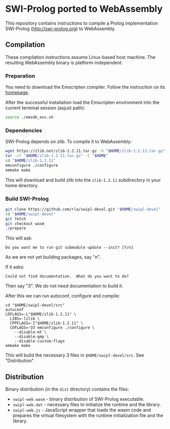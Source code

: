 # SWI-Prolog ported to WebAssembly

This repository contains instructions to compile a Prolog
implementation SWI-Prolog (<http://swi-prolog.org>) to
WebAssembly.

## Compilation

These compilation instructions assume Linux-based
host machine. The resulting WebAssembly binary is
platform-independent.

### Preparation

You need to download the Emscripten compiler. Follow
the instruction on its [homepage][em-install].

[em-install]:http://kripken.github.io/emscripten-site/docs/getting_started/downloads.html

After the successful installation load the Emscripten
environment into the current terminal session (asjust path):

```sh
source ./emsdk_env.sh
```

### Dependencies

SWI-Prolog depends on zlib. To compile it to WebAssembly:

```sh
wget https://zlib.net/zlib-1.2.11.tar.gz -O "$HOME/zlib-1.2.11.tar.gz"
tar -xf "$HOME/zlib-1.2.11.tar.gz" -C "$HOME"
cd "$HOME/zlib-1.2.11"
emconfigure ./configure
emmake make
```

This will download and build zlib into the `zlib-1.2.11`
subdirectory in your home directory.

### Build SWI-Prolog

```sh
git clone https://github.com/rla/swipl-devel.git "$HOME/swipl-devel"
cd "$HOME/swipl-devel"
git fetch
git checkout wasm
./prepare
```

This will ask:

```
Do you want me to run git submodule update --init? [Y/n]
```

As we are not yet building packages, say "n".

If it asks:

```
Could not find documentation.  What do you want to do?
```

Then say "3". We do not need documentation to build it.

After this we can run autoconf, configure and compile:

```
cd "$HOME/swipl-devel/src"
autoconf
LDFLAGS=-L"$HOME/zlib-1.2.11" \
  LIBS=-lzlib \
  CPPFLAGS=-I"$HOME/zlib-1.2.11" \
  COFLAGS=-O3 emconfigure ./configure \
    --disable-mt \
    --disable-gmp \
    --disable-custom-flags
emmake make
```

This will build the necessary 3 files in `$HOME/swipl-devel/src`.
See "Distribution".


## Distribution

Binary distribution (in the `dist` directory) contains
the files:

 * `swipl-web.wasm` - binary distribution of SWI-Prolog executable.
 * `swipl-web.dat` - necessary files to initialize the runtime and the library.
 * `swipl-web.js` - JavaScript wrapper that loads the wasm code and prepares the
   virtual filesystem with the runtime initialization file and the library.

